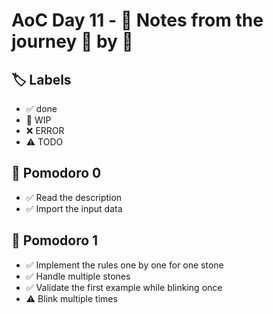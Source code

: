 # AoC Day 11 - 📝 Notes from the journey 🍅 by 🍅

## 🏷️ Labels

- ✅ done
- 🚧 WIP
- ❌ ERROR
- ⚠️ TODO

## 🍅 Pomodoro 0
- ✅ Read the description
- ✅ Import the input data

## 🍅 Pomodoro 1
- ✅ Implement the rules one by one for one stone
- ✅ Handle multiple stones
- ✅ Validate the first example while blinking once
- ⚠️ Blink multiple times

